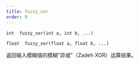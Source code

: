 ```yaml
---
title: fuzzy_xor
order: 9
---
```

`int  fuzzy_xor(int a, int b, ...)`

`float  fuzzy_xor(float a, float b, ...)`

返回输入模糊值的模糊"异或"（Zadeh XOR）运算结果。